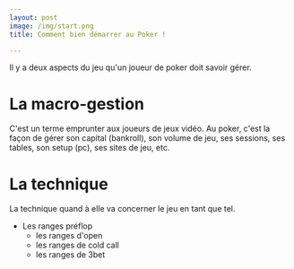```yaml
---
layout: post
image: /img/start.png
title: Comment bien démarrer au Poker !

---
```


Il y a deux aspects du jeu qu'un joueur de poker doit savoir gérer.

# La macro-gestion

C'est un terme emprunter aux joueurs de jeux vidéo.
Au poker, c'est la façon de gérer son capital (bankroll), son volume de jeu, ses sessions, ses tables, son setup (pc), ses sites de jeu, etc.

# La technique

La technique quand à elle va concerner le jeu en tant que tel.

- Les ranges préflop
	- les ranges d'open
	- les ranges de cold call
	- les ranges de 3bet


<!--stackedit_data:
eyJoaXN0b3J5IjpbLTk2OTg2NDIwLDEzNTgwMTQ4ODIsLTIwOD
g3NDY2MTJdfQ==
-->